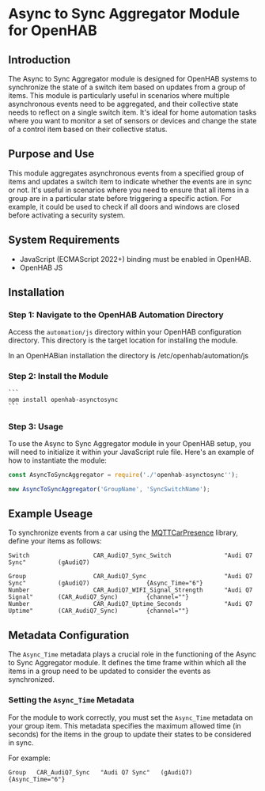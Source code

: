 # Async to Sync Aggregator Module for OpenHAB

## Introduction

The Async to Sync Aggregator module is designed for OpenHAB systems to synchronize the state of a switch item based on updates from a group of items. This module is particularly useful in scenarios where multiple asynchronous events need to be aggregated, and their collective state needs to reflect on a single switch item. It's ideal for home automation tasks where you want to monitor a set of sensors or devices and change the state of a control item based on their collective status.

## Purpose and Use

This module aggregates asynchronous events from a specified group of items and updates a switch item to indicate whether the events are in sync or not. It's useful in scenarios where you need to ensure that all items in a group are in a particular state before triggering a specific action. For example, it could be used to check if all doors and windows are closed before activating a security system.

## System Requirements

- JavaScript (ECMAScript 2022+) binding must be enabled in OpenHAB.
- OpenHAB JS

## Installation

### Step 1: Navigate to the OpenHAB Automation Directory

Access the `automation/js` directory within your OpenHAB configuration directory. This directory is the target location for installing the module.

In an OpenHABian installation the directory is /etc/openhab/automation/js 

### Step 2: Install the Module

    ```
    npm install openhab-asynctosync
    ```

### Step 3: Usage

To use the Async to Sync Aggregator module in your OpenHAB setup, you will need to initialize it within your JavaScript rule file. Here's an example of how to instantiate the module:

```javascript
const AsyncToSyncAggregator = require('./'openhab-asynctosync'');

new AsyncToSyncAggregator('GroupName', 'SyncSwitchName');
```

## Example Useage


To synchronize events from a car using the [MQTTCarPresence](https://github.com/aderusha/MQTTCarPresence) library, define your items as follows:

```plaintext
Switch                  CAR_AudiQ7_Sync_Switch               "Audi Q7 Sync"         (gAudiQ7)

Group                   CAR_AudiQ7_Sync                      "Audi Q7 Sync"         (gAudiQ7)                {Async_Time="6"}
Number                  CAR_AudiQ7_WIFI_Signal_Strength      "Audi Q7 Signal"       (CAR_AudiQ7_Sync)        {channel=""}
Number                  CAR_AudiQ7_Uptime_Seconds            "Audi Q7 Uptime"       (CAR_AudiQ7_Sync)        {channel=""}

```

## Metadata Configuration

The `Async_Time` metadata plays a crucial role in the functioning of the Async to Sync Aggregator module. It defines the time frame within which all the items in a group need to be updated to consider the events as synchronized.

### Setting the `Async_Time` Metadata

For the module to work correctly, you must set the `Async_Time` metadata on your group item. This metadata specifies the maximum allowed time (in seconds) for the items in the group to update their states to be considered in sync.

For example:

```plaintext
Group   CAR_AudiQ7_Sync   "Audi Q7 Sync"   (gAudiQ7)   {Async_Time="6"}
```

